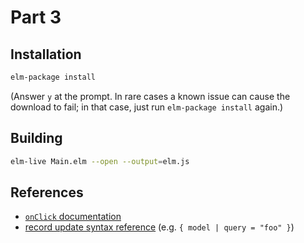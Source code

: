 Part 3
======

## Installation

```bash
elm-package install
```

(Answer `y` at the prompt. In rare cases a known issue can cause the download
to fail; in that case, just run `elm-package install` again.)

## Building

```bash
elm-live Main.elm --open --output=elm.js
```

## References

* [`onClick` documentation](http://package.elm-lang.org/packages/evancz/elm-html/4.0.2/Html-Events#onClick)
* [record update syntax reference](http://elm-lang.org/docs/syntax#records) (e.g. `{ model | query = "foo" }`)
